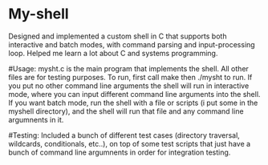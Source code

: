 # My-shell
Designed and implemented a custom shell in C that supports both interactive and batch modes, with command parsing and input-processing loop. Helped me learn a lot about C and systems programming. 

#Usage:
mysht.c is the main program that implements the shell. All other files are for testing purposes. To run, first call make then ./mysht to run. If you put no other command line arguments the shell will run in interactive mode, where you can input different command line arguments into the shell. If you want batch mode, run the shell with a file or scripts (i put some in the myshell directory), and the shell will run that file and any command line argumnents in it.

#Testing:
Included a bunch of different test cases (directory traversal, wildcards, conditionals, etc..), on top of some test scripts that just have a bunch of command line argumnents in order for integration testing. 

